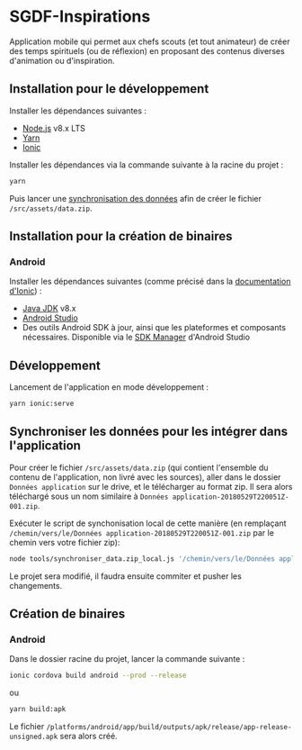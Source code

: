 # SGDF-Inspirations

Application mobile qui permet aux chefs scouts (et tout animateur) de créer des temps spirituels (ou de réflexion) en proposant des contenus diverses d'animation ou d'inspiration.

## Installation pour le développement
Installer les dépendances suivantes :
- [Node.js](https://nodejs.org/en/) v8.x LTS
- [Yarn](https://yarnpkg.com/lang/en/docs/install/)
- [Ionic](https://ionicframework.com/docs/intro/installation/)

Installer les dépendances via la commande suivante à la racine du projet :
```bash
yarn
```
Puis lancer une [synchronisation des données](#synchroniser-les-données-pour-les-intégrer-dans-lapplication) afin de créer le fichier `/src/assets/data.zip`.

## Installation pour la création de binaires
### Android
Installer les dépendances suivantes (comme précisé dans la [documentation d'Ionic](https://ionicframework.com/docs/intro/deploying/)) :
- [Java JDK](http://www.oracle.com/technetwork/java/javase/downloads/index-jsp-138363.html) v8.x
- [Android Studio](https://developer.android.com/studio/index.html)
- Des outils Android SDK à jour, ainsi que les plateformes et composants nécessaires. Disponible via le [SDK Manager](https://developer.android.com/studio/intro/update.html) d'Android Studio

## Développement
Lancement de l'application en mode développement :
```bash
yarn ionic:serve
```

## Synchroniser les données pour les intégrer dans l'application
Pour créer le fichier `/src/assets/data.zip` (qui contient l'ensemble du contenu de l'application, non livré avec les sources), aller dans le dossier `Données application` sur le drive, et le télécharger au format zip. Il sera alors téléchargé sous un nom similaire à `Données application-20180529T220051Z-001.zip`.

Exécuter le script de synchonisation local de cette manière (en remplaçant `/chemin/vers/le/Données application-20180529T220051Z-001.zip` par le chemin vers votre fichier zip):
```bash
node tools/synchroniser_data.zip_local.js '/chemin/vers/le/Données application-20180529T220051Z-001.zip'
```

Le projet sera modifié, il faudra ensuite commiter et pusher les changements.

## Création de binaires
### Android
Dans le dossier racine du projet, lancer la commande suivante :
```bash
ionic cordova build android --prod --release
```
ou
```bash
yarn build:apk
```

Le fichier `/platforms/android/app/build/outputs/apk/release/app-release-unsigned.apk` sera alors créé.
